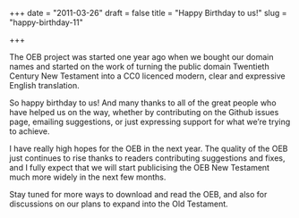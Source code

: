 +++
date = "2011-03-26"
draft = false
title = "Happy Birthday to us!"
slug = "happy-birthday-11"

+++

The OEB project was started one year ago when we bought our domain names and started on the work of turning the public domain Twentieth Century New Testament into a CC0 licenced modern, clear and expressive English translation.

So happy birthday to us! And many thanks to all of the great people who have helped us on the way, whether by contributing on the Github issues page, emailing suggestions, or just expressing support for what we’re trying to achieve.

I have really high hopes for the OEB in the next year. The quality of the OEB just continues to rise thanks to readers contributing suggestions and fixes, and I fully expect that we will start publicising the OEB New Testament much more widely in the next few months.

Stay tuned for more ways to download and read the OEB, and also for discussions on our plans to expand into the Old Testament.